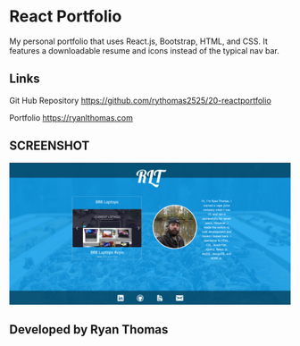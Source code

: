 # React Portfolio
My personal portfolio that uses React.js, Bootstrap, HTML, and CSS. It features a downloadable resume and icons instead of the typical nav bar.

##  Links
Git Hub Repository
https://github.com/rythomas2525/20-reactportfolio

Portfolio
https://ryanlthomas.com




## SCREENSHOT
![Image description](./screenshot.png)

## Developed by Ryan Thomas
